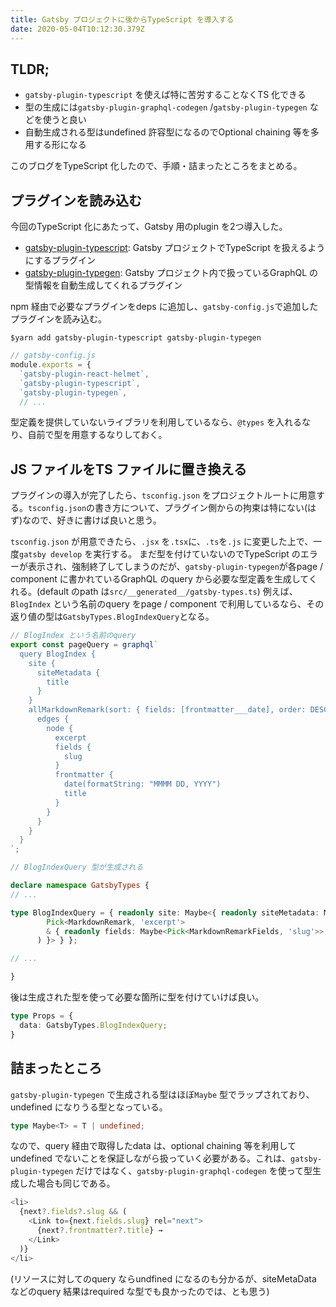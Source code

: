 ```yaml
---
title: Gatsby プロジェクトに後からTypeScript を導入する
date: 2020-05-04T10:12:30.379Z
---
```

## TLDR;
- `gatsby-plugin-typescript` を使えば特に苦労することなくTS 化できる
- 型の生成には`gatsby-plugin-graphql-codegen` /`gatsby-plugin-typegen` などを使うと良い
- 自動生成される型はundefined 許容型になるのでOptional chaining 等を多用する形になる 

このブログをTypeScript 化したので、手順・詰まったところをまとめる。

## プラグインを読み込む
今回のTypeScript 化にあたって、Gatsby 用のplugin を2つ導入した。
- [gatsby-plugin-typescript](https://www.gatsbyjs.org/packages/gatsby-plugin-typescript/): Gatsby プロジェクトでTypeScript を扱えるようにするプラグイン
- [gatsby-plugin-typegen](https://www.gatsbyjs.org/packages/gatsby-plugin-typegen/): Gatsby プロジェクト内で扱っているGraphQL の型情報を自動生成してくれるプラグイン 

npm 経由で必要なプラグインをdeps に追加し、`gatsby-config.js`で追加したプラグインを読み込む。

`$yarn add gatsby-plugin-typescript gatsby-plugin-typegen`

```javascript
// gatsby-config.js
module.exports = {
  `gatsby-plugin-react-helmet`,
  `gatsby-plugin-typescript`,
  `gatsby-plugin-typegen`,
  // ...
```

型定義を提供していないライブラリを利用しているなら、`@types` を入れるなり、自前で型を用意するなりしておく。 

## JS ファイルをTS ファイルに置き換える
プラグインの導入が完了したら、`tsconfig.json` をプロジェクトルートに用意する。`tsconfig.json`の書き方について、プラグイン側からの拘束は特にない(はず)なので、好きに書けば良いと思う。

`tsconfig.json` が用意できたら、`.jsx` を`.tsx`に、`.ts`を`.js` に変更した上で、一度`gatsby develop` を実行する。 まだ型を付けていないのでTypeScript のエラーが表示され、強制終了してしまうのだが、`gatsby-plugin-typegen`が各page / component に書かれているGraphQL のquery から必要な型定義を生成してくれる。(default のpath は`src/__generated__/gatsby-types.ts`)
例えば、`BlogIndex` という名前のquery をpage / component で利用しているなら、その返り値の型は`GatsbyTypes.BlogIndexQuery`となる。

```typescript
// BlogIndex という名前のquery
export const pageQuery = graphql`
  query BlogIndex {
    site {
      siteMetadata {
        title
      }
    }
    allMarkdownRemark(sort: { fields: [frontmatter___date], order: DESC }) {
      edges {
        node {
          excerpt
          fields {
            slug
          }
          frontmatter {
            date(formatString: "MMMM DD, YYYY")
            title
          }
        }
      }
    }
  }
`;
```


```typescript
// BlogIndexQuery 型が生成される

declare namespace GatsbyTypes {
// ...

type BlogIndexQuery = { readonly site: Maybe<{ readonly siteMetadata: Maybe<Pick<SiteSiteMetadata, 'title'>> }>, readonly allMarkdownRemark: { readonly edges: ReadonlyArray<{ readonly node: (
        Pick<MarkdownRemark, 'excerpt'>
        & { readonly fields: Maybe<Pick<MarkdownRemarkFields, 'slug'>>, readonly frontmatter: Maybe<Pick<MarkdownRemarkFrontmatter, 'date' | 'title'>> }
      ) }> } };

// ...

}
```

後は生成された型を使って必要な箇所に型を付けていけば良い。
```typescript
type Props = {
  data: GatsbyTypes.BlogIndexQuery;
}
```

## 詰まったところ
`gatsby-plugin-typegen` で生成される型はほぼ`Maybe` 型でラップされており、undefined になりうる型となっている。

```typescript
type Maybe<T> = T | undefined;
```

なので、query 経由で取得したdata は、optional chaining 等を利用してundefined でないことを保証しながら扱っていく必要がある。これは、`gatsby-plugin-typegen` だけではなく、`gatsby-plugin-graphql-codegen` を使って型生成した場合も同じである。

```typescript
<li>
  {next?.fields?.slug && (
    <Link to={next.fields.slug} rel="next">
      {next?.frontmatter?.title} →
    </Link>
  )}
</li>
```

(リソースに対してのquery ならundfined になるのも分かるが、siteMetaData などのquery 結果はrequired な型でも良かったのでは、とも思う)